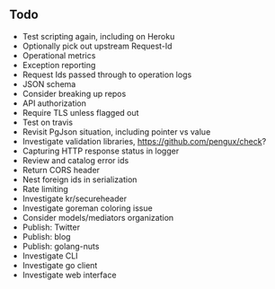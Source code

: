 ## Todo

* Test scripting again, including on Heroku
* Optionally pick out upstream Request-Id
* Operational metrics
* Exception reporting
* Request Ids passed through to operation logs
* JSON schema
* Consider breaking up repos
* API authorization
* Require TLS unless flagged out
* Test on travis
* Revisit PgJson situation, including pointer vs value
* Investigate validation libraries, https://github.com/pengux/check?
* Capturing HTTP response status in logger
* Review and catalog error ids
* Return CORS header
* Nest foreign ids in serialization
* Rate limiting
* Investigate kr/secureheader
* Investigate goreman coloring issue
* Consider models/mediators organization
* Publish: Twitter
* Publish: blog
* Publish: golang-nuts
* Investigate CLI
* Investigate go client
* Investigate web interface
